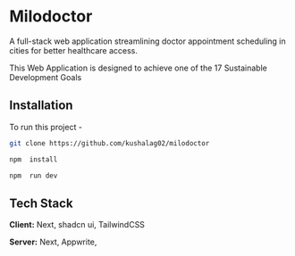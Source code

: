 # Milodoctor

A full-stack web application streamlining doctor appointment scheduling in cities for better healthcare access.

This Web Application is designed to achieve one of the 17 Sustainable Development Goals

## Installation

To run this project -

```bash
git clone https://github.com/kushalag02/milodoctor
```

```bash
npm  install
```

```bash
npm  run dev
```

## Tech Stack

**Client:** Next, shadcn ui, TailwindCSS

**Server:** Next, Appwrite,
